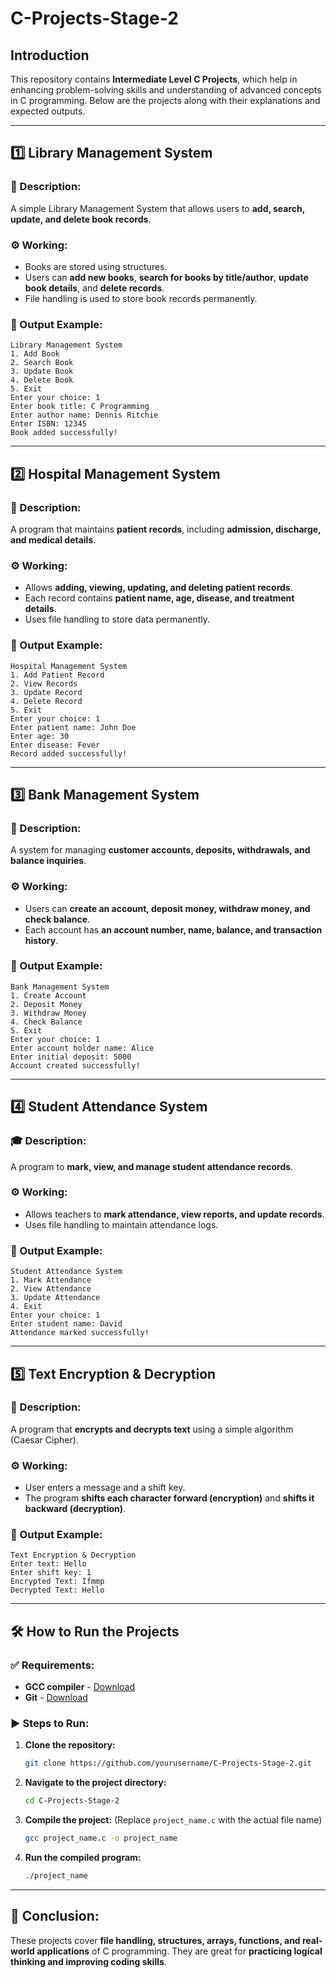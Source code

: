 # C-Projects-Stage-2

## Introduction
This repository contains **Intermediate Level C Projects**, which help in enhancing problem-solving skills and understanding of advanced concepts in C programming. Below are the projects along with their explanations and expected outputs.

---

## 1️⃣ **Library Management System**
### 📖 Description:
A simple Library Management System that allows users to **add, search, update, and delete book records**.

### ⚙️ Working:
- Books are stored using structures.
- Users can **add new books**, **search for books by title/author**, **update book details**, and **delete records**.
- File handling is used to store book records permanently.

### 🚀 Output Example:
```
Library Management System
1. Add Book
2. Search Book
3. Update Book
4. Delete Book
5. Exit
Enter your choice: 1
Enter book title: C Programming
Enter author name: Dennis Ritchie
Enter ISBN: 12345
Book added successfully!
```

---

## 2️⃣ **Hospital Management System**
### 🏥 Description:
A program that maintains **patient records**, including **admission, discharge, and medical details**.

### ⚙️ Working:
- Allows **adding, viewing, updating, and deleting patient records**.
- Each record contains **patient name, age, disease, and treatment details**.
- Uses file handling to store data permanently.

### 🚀 Output Example:
```
Hospital Management System
1. Add Patient Record
2. View Records
3. Update Record
4. Delete Record
5. Exit
Enter your choice: 1
Enter patient name: John Doe
Enter age: 30
Enter disease: Fever
Record added successfully!
```

---

## 3️⃣ **Bank Management System**
### 🏦 Description:
A system for managing **customer accounts, deposits, withdrawals, and balance inquiries**.

### ⚙️ Working:
- Users can **create an account, deposit money, withdraw money, and check balance**.
- Each account has **an account number, name, balance, and transaction history**.

### 🚀 Output Example:
```
Bank Management System
1. Create Account
2. Deposit Money
3. Withdraw Money
4. Check Balance
5. Exit
Enter your choice: 1
Enter account holder name: Alice
Enter initial deposit: 5000
Account created successfully!
```

---

## 4️⃣ **Student Attendance System**
### 🎓 Description:
A program to **mark, view, and manage student attendance records**.

### ⚙️ Working:
- Allows teachers to **mark attendance, view reports, and update records**.
- Uses file handling to maintain attendance logs.

### 🚀 Output Example:
```
Student Attendance System
1. Mark Attendance
2. View Attendance
3. Update Attendance
4. Exit
Enter your choice: 1
Enter student name: David
Attendance marked successfully!
```

---

## 5️⃣ **Text Encryption & Decryption**
### 🔐 Description:
A program that **encrypts and decrypts text** using a simple algorithm (Caesar Cipher).

### ⚙️ Working:
- User enters a message and a shift key.
- The program **shifts each character forward (encryption)** and **shifts it backward (decryption)**.

### 🚀 Output Example:
```
Text Encryption & Decryption
Enter text: Hello
Enter shift key: 1
Encrypted Text: Ifmmp
Decrypted Text: Hello
```

---

## 🛠️ How to Run the Projects
### ✅ Requirements:
- **GCC compiler** - [Download](https://gcc.gnu.org/install/)
- **Git** - [Download](https://git-scm.com/downloads)

### ▶️ Steps to Run:
1. **Clone the repository:**
   ```sh
   git clone https://github.com/yourusername/C-Projects-Stage-2.git
   ```
2. **Navigate to the project directory:**
   ```sh
   cd C-Projects-Stage-2
   ```
3. **Compile the project:** (Replace `project_name.c` with the actual file name)
   ```sh
   gcc project_name.c -o project_name
   ```
4. **Run the compiled program:**
   ```sh
   ./project_name
   ```

---

## 🎯 Conclusion:
These projects cover **file handling, structures, arrays, functions, and real-world applications** of C programming. They are great for **practicing logical thinking and improving coding skills**.

